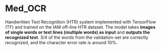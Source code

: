# Med_OCR
Handwritten Text Recognition (HTR) system implemented with TensorFlow (TF) and trained on the IAM off-line HTR dataset. The model takes **images of single words or text lines (multiple words) as input** and **outputs the recognized text**. 3/4 of the words from the validation-set are correctly recognized, and the character error rate is around 10%.

